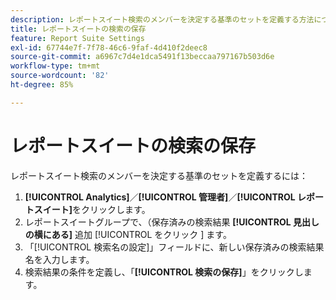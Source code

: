 ```yaml
---
description: レポートスイート検索のメンバーを決定する基準のセットを定義する方法について手順を説明します。
title: レポートスイートの検索の保存
feature: Report Suite Settings
exl-id: 67744e7f-7f78-46c6-9faf-4d410f2deec8
source-git-commit: a6967c7d4e1dca5491f13beccaa797167b503d6e
workflow-type: tm+mt
source-wordcount: '82'
ht-degree: 85%

---
```


# レポートスイートの検索の保存

レポートスイート検索のメンバーを決定する基準のセットを定義するには：

1. **[!UICONTROL Analytics]**／**[!UICONTROL 管理者]**／**[!UICONTROL レポートスイート]**&#x200B;をクリックします。
1. レポートスイートグループで、（保存済みの検索結果 **[!UICONTROL 見出しの横にある]** 追加 [!UICONTROL  をクリック ] ます。
1. 「[!UICONTROL 検索名の設定]」フィールドに、新しい保存済みの検索結果名を入力します。
1. 検索結果の条件を定義し、「**[!UICONTROL 検索の保存]**」をクリックします。
